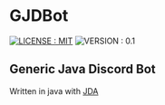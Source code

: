 # GJDBot
[![LICENSE : MIT](https://img.shields.io/github/license/playerfre/GJDBot?style=for-the-badge)](https://github.com/PlayerFre/GJDBot/blob/master/LICENSE)
![VERSION : 0.1](https://img.shields.io/github/v/release/Playefre/gjdbot?style=for-the-badge)

## Generic Java Discord Bot
Written in java with [JDA](https://github.com/DV8FromTheWorld/JDA)

